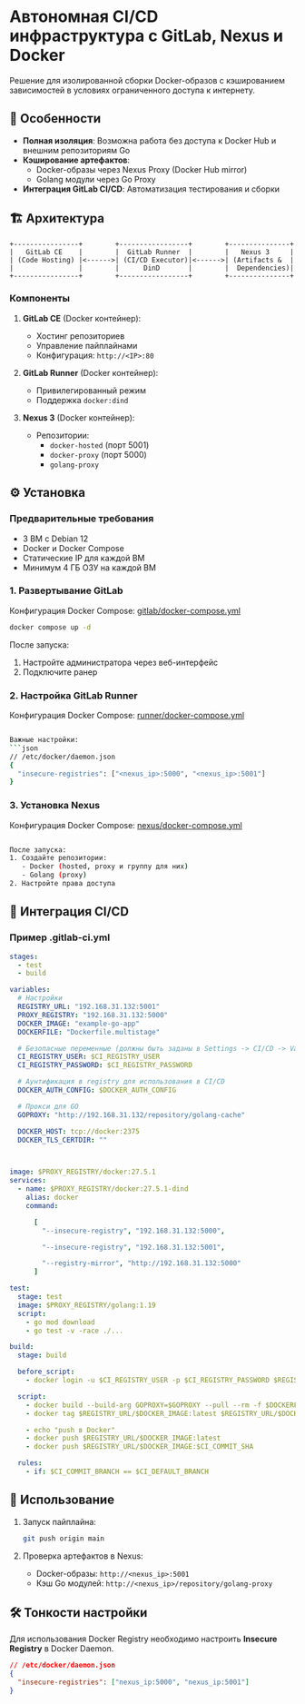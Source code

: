 # Автономная CI/CD инфраструктура с GitLab, Nexus и Docker

Решение для изолированной сборки Docker-образов с кэшированием зависимостей в условиях ограниченного доступа к интернету.

## 📌 Особенности

- **Полная изоляция**: Возможна работа без доступа к Docker Hub и внешним репозиториям Go
- **Кэширование артефактов**:
  - Docker-образы через Nexus Proxy (Docker Hub mirror)
  - Golang модули через Go Proxy
- **Интеграция GitLab CI/CD**: Автоматизация тестирования и сборки

## 🏗 Архитектура

```plaintext
+----------------+        +-----------------+        +---------------+
|   GitLab CE    |        |  GitLab Runner  |        |   Nexus 3     |
| (Code Hosting) |<------>| (CI/CD Executor)|<------>| (Artifacts &  |
|                |        |      DinD       |        |  Dependencies)|
+----------------+        +-----------------+        +---------------+
```

### Компоненты
1. **GitLab CE** (Docker контейнер):
   - Хостинг репозиториев
   - Управление пайплайнами
   - Конфигурация: `http://<IP>:80`

2. **GitLab Runner** (Docker контейнер):
   - Привилегированный режим
   - Поддержка `docker:dind`

3. **Nexus 3** (Docker контейнер):
   - Репозитории:
     - `docker-hosted` (порт 5001)
     - `docker-proxy` (порт 5000)
     - `golang-proxy`

## ⚙️ Установка

### Предварительные требования
- 3 ВМ с Debian 12
- Docker и Docker Compose
- Статические IP для каждой ВМ
- Минимум 4 ГБ ОЗУ на каждой ВМ

### 1. Развертывание GitLab
Конфигурация Docker Compose: [gitlab/docker-compose.yml](gitlab/docker-compose.yml)

```bash
docker compose up -d
```
После запуска:
1. Настройте администратора через веб-интерфейс
2. Подключите ранер

### 2. Настройка GitLab Runner
Конфигурация Docker Compose: [runner/docker-compose.yml](gitlab_runner/docker-compose.yml)

```bash

Важные настройки:
```json
// /etc/docker/daemon.json
{
  "insecure-registries": ["<nexus_ip>:5000", "<nexus_ip>:5001"]
}
```

### 3. Установка Nexus
Конфигурация Docker Compose: [nexus/docker-compose.yml](nexus/docker-compose.yml)

```bash

После запуска:
1. Создайте репозитории:
   - Docker (hosted, proxy и группу для них)
   - Golang (proxy)
2. Настройте права доступа
```

## 🔄 Интеграция CI/CD

### Пример .gitlab-ci.yml
```yaml
stages:
  - test
  - build

variables:
  # Настройки
  REGISTRY_URL: "192.168.31.132:5001"
  PROXY_REGISTRY: "192.168.31.132:5000"
  DOCKER_IMAGE: "example-go-app"
  DOCKERFILE: "Dockerfile.multistage"

  # Безопасные переменные (должны быть заданы в Settings -> CI/CD -> Variables)
  CI_REGISTRY_USER: $CI_REGISTRY_USER
  CI_REGISTRY_PASSWORD: $CI_REGISTRY_PASSWORD

  # Аунтификация в registry для использования в CI/CD
  DOCKER_AUTH_CONFIG: $DOCKER_AUTH_CONFIG

  # Прокси для GO
  GOPROXY: "http://192.168.31.132/repository/golang-cache"

  DOCKER_HOST: tcp://docker:2375
  DOCKER_TLS_CERTDIR: ""



image: $PROXY_REGISTRY/docker:27.5.1
services:
  - name: $PROXY_REGISTRY/docker:27.5.1-dind
    alias: docker
    command:

      [
        "--insecure-registry", "192.168.31.132:5000",

        "--insecure-registry", "192.168.31.132:5001",

        "--registry-mirror", "http://192.168.31.132:5000"
      ]

test:
  stage: test
  image: $PROXY_REGISTRY/golang:1.19
  script:
    - go mod download
    - go test -v -race ./...

build:
  stage: build

  before_script:
    - docker login -u $CI_REGISTRY_USER -p $CI_REGISTRY_PASSWORD $REGISTRY_URL

  script:
    - docker build --build-arg GOPROXY=$GOPROXY --pull --rm -f $DOCKERFILE -t $REGISTRY_URL/$DOCKER_IMAGE:latest .
    - docker tag $REGISTRY_URL/$DOCKER_IMAGE:latest $REGISTRY_URL/$DOCKER_IMAGE:$CI_COMMIT_SHA

    - echo "push в Docker"
    - docker push $REGISTRY_URL/$DOCKER_IMAGE:latest
    - docker push $REGISTRY_URL/$DOCKER_IMAGE:$CI_COMMIT_SHA

  rules:
    - if: $CI_COMMIT_BRANCH == $CI_DEFAULT_BRANCH
```


## 🚀 Использование

1. Запуск пайплайна:
   ```bash
   git push origin main
   ```

2. Проверка артефактов в Nexus:
   - Docker-образы: `http://<nexus_ip>:5001`
   - Кэш Go модулей: `http://<nexus_ip>/repository/golang-proxy`

## 🛠 Тонкости настройки
Для использования Docker Registry необходимо настроить **Insecure Registry** в Docker Daemon.
  ```json
  // /etc/docker/daemon.json
  {
    "insecure-registries": ["nexus_ip:5000", "nexus_ip:5001"]
  }
  ```